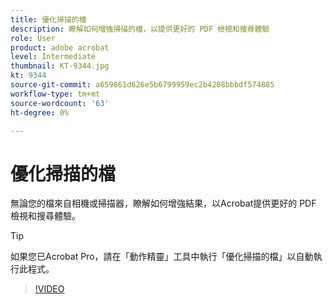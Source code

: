 ```yaml
---
title: 優化掃描的檔
description: 瞭解如何增強掃描的檔，以提供更好的 PDF 檢視和搜尋體驗
role: User
product: adobe acrobat
level: Intermediate
thumbnail: KT-9344.jpg
kt: 9344
source-git-commit: a659861d626e5b6799959ec2b4208bbbdf574885
workflow-type: tm+mt
source-wordcount: '63'
ht-degree: 0%

---
```


# 優化掃描的檔

無論您的檔來自相機或掃描器，瞭解如何增強結果，以Acrobat提供更好的 PDF 檢視和搜尋體驗。

>[!TIP]
>
>如果您已Acrobat Pro，請在「動作精靈」工具中執行「優化掃描的檔」以自動執行此程式。

>[!VIDEO](https://video.tv.adobe.com/v/340823?hidetitle=true)
